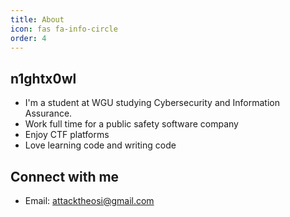 ```yaml
---
title: About
icon: fas fa-info-circle
order: 4
---
```


## n1ghtx0wl
- I'm a student at WGU studying Cybersecurity and Information Assurance.
- Work full time for a public safety software company
- Enjoy CTF platforms 
- Love learning code and writing code

## Connect with me
- Email: [attacktheosi@gmail.com](mailto:attacktheosi@gmail.com)
